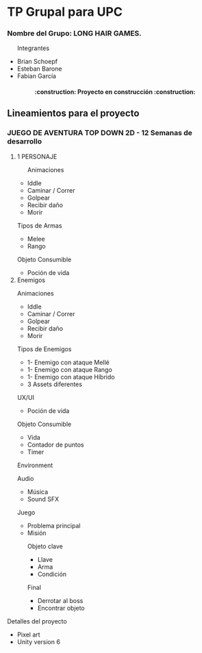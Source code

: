 <h1> TP Grupal para UPC </h1>
<h3>Nombre del Grupo: LONG HAIR GAMES.</h3>
   <ul> 
       <p>Integrantes</p>
       <li> Brian Schoepf <a></a></li>
       <li> Esteban Barone </li>
       <li> Fabian García </li>
  </ul>


<h4 align="center">
:construction: Proyecto en construcción :construction:
</h4>

<h2>Lineamientos para el proyecto</h2>
<h3>JUEGO DE AVENTURA TOP DOWN 2D - 12 Semanas de desarrollo</h3>
<ol>
  <li> 1 PERSONAJE </li>
    <ul> 
       <p>Animaciones</p>
       <li> Iddle </li>
       <li>  Caminar / Correr </li>
       <li> Golpear </li>
       <li> Recibir daño</li>
      <li> Morir </li> 
   </ul>
   
   <p>Tipos de Armas</p>
   <ul>
     <li>Melee</li>
    <li>Rango</li>
   </ul>

  <p>Objeto Consumible</p>
  <ul>
    <li> Poción de vida </li>
  </ul>

  <li> Enemigos</li> 
  <p>Animaciones</p>
    <ul> 
       <li> Iddle </li>
       <li>  Caminar / Correr </li>
       <li> Golpear </li>
       <li> Recibir daño</li>
      <li> Morir </li> 
   </ul>

   <p>Tipos de Enemigos</p>
   <ul>
     <li> 1- Enemigo con ataque Mellé </li>
    <li> 1- Enemigo con ataque Rango </li>
    <li> 1- Enemigo con ataque Híbrido </li>
    <li>3 Assets diferentes</li>
   </ul>
  
  <p>UX/UI</p>
  <ul>
    <li> Poción de vida </li>
  </ul>

   <p>Objeto Consumible</p>
   <ul>
      <li> Vida </li>
     <li> Contador de puntos </li>
     <li> Timer </li>
   </ul>

<p>Environment</p>
  
   <p>Audio</p>
   <ul>
    <li> Música </li>
     <li> Sound SFX </li>
  </ul>

  <p>Juego</p>
  <ul>
    <li> Problema principal </li>
    <li> Misión </li>
   <p>Objeto clave</p>
    <ul>
      <li>Llave</li>
      <li>Arma</li>
      <li>Condición</li>
    </ul>
    <p>Final</p>
     <ul>
      <li>Derrotar al boss</li>
      <li>Encontrar objeto</li>
    </ul>
  </ul>
</ol>

<p>Detalles del proyecto</p>
<ul>
  <li>Pixel art</li>
 <li>Unity version 6</li>
</ul>
